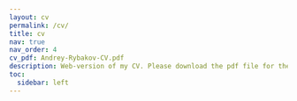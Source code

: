 ```yaml
---
layout: cv
permalink: /cv/
title: cv
nav: true
nav_order: 4
cv_pdf: Andrey-Rybakov-CV.pdf
description: Web-version of my CV. Please download the pdf file for the extended version.
toc:
  sidebar: left
---
```

